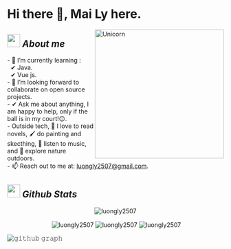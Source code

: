 # Hi there 👋, Mai Ly here. 

<img align="right" width=300px alt="Unicorn" src="https://c.tenor.com/GN73MKBawZYAAAAi/busy-cute.gif" />

## <img src="https://media.giphy.com/media/ObNTw8Uzwy6KQ/giphy.gif" width="30px">&nbsp;***About me***

\- 🌱 I’m currently learning :
  <br> &nbsp; ✔ Java.
  <br> &nbsp; ✔ Vue js.
<br> \- 👯 I’m looking forward to collaborate on open source projects.
<br> \- ✔ Ask me about anything, I am happy to help, only if the ball is in my court!😉.
<br> \- Outside tech,  📖 I love to read novels, 🖌️ do painting and skecthing, 🎵 listen to music, and 🌴 explore nature outdoors.
<br> \- 📫 Reach out to me at: luongly2507@gmail.com.

## <img src="https://media.giphy.com/media/ObNTw8Uzwy6KQ/giphy.gif" width="30px">&nbsp;***Github Stats***
<p align="center"> <img src="https://komarev.com/ghpvc/?username=luongly2507" alt="luongly2507" /> </p>

<p align="center">&nbsp;<img align="center" src="https://github-readme-stats.vercel.app/api?username=luongly2507&theme=gotham&show_icons=true" alt="luongly2507" />

<img align="center" src="http://github-readme-streak-stats.herokuapp.com?user=luongly2507&theme=gotham&hide_border=true&date_format=M%20j%5B%2C%20Y%5D" alt="luongly2507" />
<img align="center" src="https://github-readme-stats.vercel.app/api/top-langs/?username=luongly2507&layout=default&theme=gotham&hide=html&hide_border=true&card_width=330" alt="luongly2507" /></p>


![𝚐𝚒𝚝𝚑𝚞𝚋 𝚐𝚛𝚊𝚙𝚑](https://activity-graph.herokuapp.com/graph?username=luongly2507&theme=react-dark&hide_border=true&area=true)


